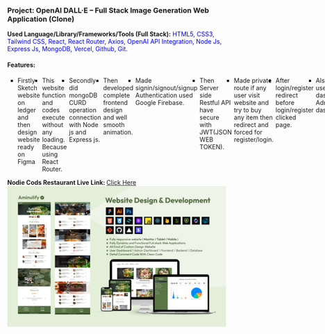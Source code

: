 ﻿<h3>Project: OpenAI DALL·E – Full Stack Image Generation Web Application (Clone)</h3>
<p><b>Used Language/Library/Frameworks/Tools (Full Stack):</b> <span style="color:blue;">HTML5, CSS3, Tailwind CSS, React, React Router, Axios, OpenAI API Integration, Node Js, Express Js, MongoDB, Vercel, Github, Git.</span></p>
<h4>Features:</h4>
<ul type="square" style="display:flex; gap:5px; margin-bottom:10px;">
  <li>Firstly Sketch website on ledger and then design website ready on Figma</li>
  <li>This website function and codes execute without any loading. Because using React Router.</li>
  <li>Secondly did mongoDB CURD operation connection with Node js and Express js.</li>
  <li>Then developed complete frontend design and well smooth animation.</li>
  <li>Made signin/signout/signup Authentication used Google Firebase.</li>
  <li>Then Server side Restful API have secure with JWT(JSON WEB TOKEN).</li>
  <li>Made private route if any user visit website and try to buy any item then redirect and forced for register/login.</li>
  <li>After login/register redirect before login/register clicked page.</li>
  <li>Also have user dashboard, Admin dashboard.</li>
  <li>I have used on client side .env.local and server side used .env for more secure website.</li>
  <li>Then saved server side code privately and client side code publicly.</li>
  <li>Server side deploy on Render.</li>
  <li>Client side deploy on firebase hosting.</li>
</ul>

<b>Nodie Cods Restaurant Live Link: </b><a href="https://bistro-boss-restaurant-183da.web.app">Click Here</a> 
<br/>
<img src="cover-img.jpg"/>
  

